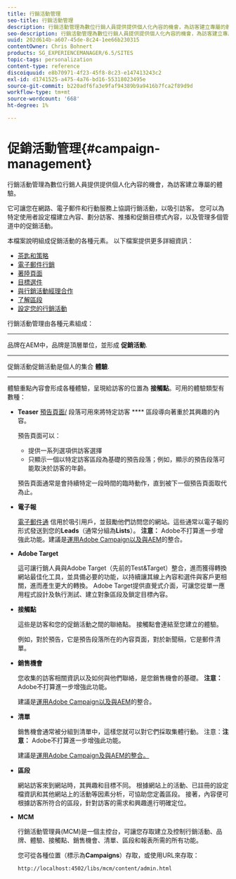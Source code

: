 ```yaml
---
title: 行銷活動管理
seo-title: 行銷活動管理
description: 行銷活動管理為數位行銷人員提供提供個人化內容的機會，為訪客建立專屬的體驗。 它可讓您在網路、電子郵件和行動服務上協調行銷活動，以吸引訪客。
seo-description: 行銷活動管理為數位行銷人員提供提供個人化內容的機會，為訪客建立專屬的體驗。 它可讓您在網路、電子郵件和行動服務上協調行銷活動，以吸引訪客。
uuid: 202d614b-a607-45de-8c24-1ee66b230315
contentOwner: Chris Bohnert
products: SG_EXPERIENCEMANAGER/6.5/SITES
topic-tags: personalization
content-type: reference
discoiquuid: e8b70971-4f23-45f8-8c23-e147413243c2
exl-id: d1741525-a475-4a76-bd16-55318023495e
source-git-commit: b220adf6fa3e9faf94389b9a9416b7fca2f89d9d
workflow-type: tm+mt
source-wordcount: '668'
ht-degree: 1%

---
```


# 促銷活動管理{#campaign-management}

行銷活動管理為數位行銷人員提供提供個人化內容的機會，為訪客建立專屬的體驗。

它可讓您在網路、電子郵件和行動服務上協調行銷活動，以吸引訪客。 您可以為特定使用者設定檔建立內容、劃分訪客、推播和促銷目標式內容，以及管理多個管道中的促銷活動。

本檔案說明組成促銷活動的各種元素。 以下檔案提供更多詳細資訊：

* [茶匙和策略](/help/sites-classic-ui-authoring/classic-personalization-campaigns-teasers-strategy.md)
* [電子郵件行銷](/help/sites-classic-ui-authoring/classic-personalization-campaigns-email.md)
* [著陸頁面](/help/sites-classic-ui-authoring/classic-personalization-campaigns-landingpage.md)
* [目標選件](/help/sites-classic-ui-authoring/classic-personalization-campaigns-target-offers.md)
* [與行銷活動經理合作](/help/sites-classic-ui-authoring/classic-personalization-campaigns-mktg-manager.md)
* [了解區段](/help/sites-classic-ui-authoring/classic-personalization-campaigns-segmentation.md)
* [設定您的行銷活動](/help/sites-classic-ui-authoring/classic-personalization-campaigns-setting-up-your.md)

行銷活動管理由各種元素組成：

* ****
品牌在AEM中，品牌是頂層單位，並形成 
**促銷活動**.

* ****
促銷活動促銷活動是個人的集合 
**體驗**.

* ****
體驗重點內容會形成各種體驗，呈現給訪客的位置為 
**接觸點**。可用的體驗類型有數種：

   * **Teaser**
      [預告頁面/](#teasers) 段落可用來將特定訪客 **** 區段導向著重於其興趣的內容。

      預告頁面可以：

      * 提供一系列選項供訪客選擇
      * 只顯示一個以特定訪客區段為基礎的預告段落；例如，顯示的預告段落可能取決於訪客的年齡。

      預告頁面通常是會持續特定一段時間的臨時動作，直到被下一個預告頁面取代為止。

   * **電子報**

      [電子郵件通](#emailmarketing) 信用於吸引用戶，並鼓勵他們訪問您的網站。這些通常以電子報的形式發送到您的&#x200B;**Leads**（通常分組為&#x200B;**Lists**）。 **注意：** Adobe不打算進一步增強此功能。建議是[運用Adobe Campaign以及與AEM](/help/sites-administering/campaign.md)的整合。

   * **Adobe Target**

      這可讓行銷人員與Adobe Target（先前的Test&amp;Target）整合，進而獲得轉換網站最佳化工具，並具備必要的功能，以持續讓其線上內容和選件與客戶更相關，進而產生更大的轉換。 Adobe Target提供直覺式介面，可讓您從單一應用程式設計及執行測試、建立對象區段及鎖定目標內容。


* **接觸點**

   這些是訪客和您的促銷活動之間的聯絡點。 接觸點會連結至您建立的體驗。

   例如，對於預告，它是預告段落所在的內容頁面，對於新聞稿，它是郵件清單。

* **銷售機會**

   您收集的訪客相關資訊以及如何與他們聯絡，是您銷售機會的基礎。 **注意：** Adobe不打算進一步增強此功能。

   建議是[運用Adobe Campaign以及與AEM](/help/sites-administering/campaign.md)的整合。

* **清單**

   銷售機會通常被分組到清單中，這樣您就可以對它們採取集體行動。 注意：**注意：** Adobe不打算進一步增強此功能。

   建議是[運用Adobe Campaign及與AEM的整合。](/help/sites-administering/campaign.md)

* **區段**

   網站訪客來到網站時，其興趣和目標不同。 根據網站上的活動、已註冊的設定檔資訊和其他網站上的活動等因素分析，可協助您定義區段。 接著，內容便可根據訪客所符合的區段，針對訪客的需求和興趣進行明確定位。

* **MCM**

   行銷活動管理員(MCM)是一個主控台，可讓您存取建立及控制行銷活動、品牌、體驗、接觸點、銷售機會、清單、區段和報表所需的所有功能。

   您可從各種位置（標示為&#x200B;**Campaigns**）存取，或使用URL來存取：

   `http://localhost:4502/libs/mcm/content/admin.html`
